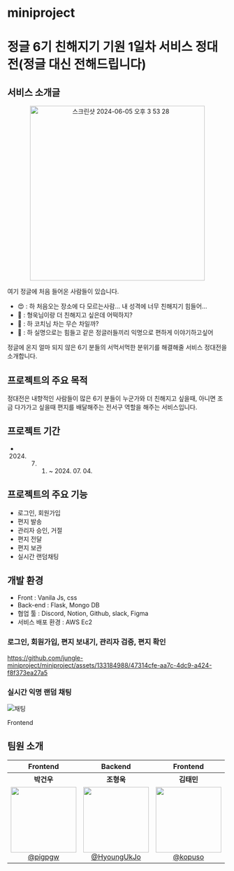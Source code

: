 # miniproject
# 정글 6기 친해지기 기원 1일차 서비스 정대전(정글 대신 전해드립니다)
## 서비스 소개글
<p align='center'>
  <img width="400" alt="스크린샷 2024-06-05 오후 3 53 28" src="https://github.com/jungle-miniproject/miniproject/assets/133184988/a2fcceb3-2631-41b2-aec5-a9ab17e137c8">
</p>

여기 정글에 처음 들어온 사람들이 있습니다.

- 😍 : 하 처음오는 장소에 다 모르는사람… 내 성격에 너무 친해지기 힘들어…
- 🤩 : 형욱님이랑 더 친해지고 싶은데 어떡하지?
- 🥸 : 하 코치님 차는 무슨 차일까?
- 🥸 : 하 실명으로는 힘들고 같은 정글러들끼리 익명으로 편하게 이야기하고싶어

정글에 온지 얼마 되지 않은 6기 분들의 서먹서먹한 분위기를 해결해줄 서비스 정대전을 소개합니다.

## 프로젝트의 주요 목적
 정대전은 내향적인 사람들이 많은 6기 분들이 누군가와 더 친해지고 싶을때, 아니면 조금 다가가고 싶을때 편지를 배달해주는 전서구 역할을 해주는 서비스입니다.
## 프로젝트 기간
- 2024. 07. 01. ~  2024. 07. 04.
## 프로젝트의 주요 기능
- 로그인, 회원가입
- 편지 발송
- 관리자 승인, 거절
- 편지 전달
- 편지 보관
- 실시간 랜덤채팅

## 개발 환경
- Front : Vanila Js, css
- Back-end : Flask, Mongo DB
- 협업 툴 : Discord, Notion, Github, slack, Figma
- 서비스 배포 환경 : AWS Ec2

### 로그인, 회원가입, 편지 보내기, 관리자 검증, 편지 확인
https://github.com/jungle-miniproject/miniproject/assets/133184988/47314cfe-aa7c-4dc9-a424-f8f373ea27a5

### 실시간 익명 랜덤 채팅
![채팅](https://github.com/jungle-miniproject/miniproject/assets/133184988/7573e3a2-fc15-4776-b3b8-be48dafa8bf2)



Frontend
## 팀원 소개 
| **Frontend** | **Backend** | **Frontend** |
| :------: |  :------: | :------: | 
| **박건우** | **조형욱** | **김태민** |
|[<img src="https://avatars.githubusercontent.com/u/133184988?v=4" height=150 width=150> <br/> @pigpgw](https://github.com/pigpgw) |  [<img src="https://github.com/orgs/jungle-miniproject/people/HyoungUkJo?v=4" height=150 width=150> <br/> @HyoungUkJo](https://github.com/HyoungUkJo)  | [<img src="https://avatars.githubusercontent.com/u/139246353?s=400&u=d4915bf683d7ad169d6ad8d1c0cc0d540a152595&v=4" height=150 width=150> <br/> @kopuso](https://github.com/kopuso) |


